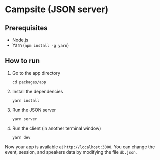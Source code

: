 # Campsite (JSON server)

## Prerequisites
- Node.js
- Yarn (`npm install -g yarn`)

## How to run
1. Go to the app directory
    ```
    cd packages/app
    ```

1. Install the dependencies
    ```
    yarn install
    ```

2. Run the JSON server
    ```
    yarn server
    ```

3. Run the client (in another terminal window)
    ```
    yarn dev
    ```

Now your app is available at `http://localhost:3000`. You can change the event, session, and speakers data by modifying
 the file `db.json`.

